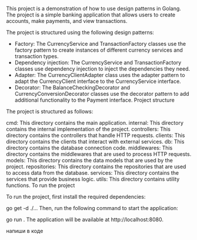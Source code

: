 
This project is a demonstration of how to use design patterns in Golang. The project is a simple banking application that allows users to create accounts, make payments, and view transactions.

The project is structured using the following design patterns:

* Factory: The CurrencyService and TransactionFactory classes use the factory pattern to create instances of different currency services and transaction types.
* Dependency injection: The CurrencyService and TransactionFactory classes use dependency injection to inject the dependencies they need.
* Adapter: The CurrencyClientAdapter class uses the adapter pattern to adapt the CurrencyClient interface to the CurrencyService interface.
* Decorator: The BalanceCheckingDecorator and CurrencyConversionDecorator classes use the decorator pattern to add additional functionality to the Payment interface.
Project structure

The project is structured as follows:

cmd: This directory contains the main application.
internal: This directory contains the internal implementation of the project.
controllers: This directory contains the controllers that handle HTTP requests.
clients: This directory contains the clients that interact with external services.
db: This directory contains the database connection code.
middlewares: This directory contains the middlewares that are used to process HTTP requests.
models: This directory contains the data models that are used by the project.
repositories: This directory contains the repositories that are used to access data from the database.
services: This directory contains the services that provide business logic.
utils: This directory contains utility functions.
To run the project

To run the project, first install the required dependencies:

go get -d ./...
Then, run the following command to start the application:

go run .
The application will be available at http://localhost:8080.


напиши в коде 

